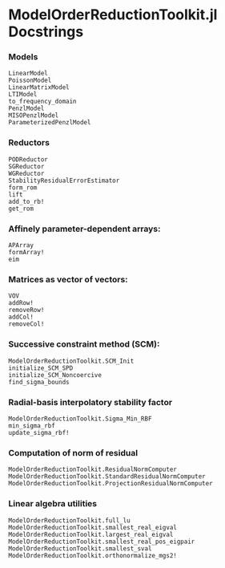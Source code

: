 # ModelOrderReductionToolkit.jl Docstrings

### Models
```@docs
LinearModel
PoissonModel
LinearMatrixModel
LTIModel
to_frequency_domain
PenzlModel
MISOPenzlModel
ParameterizedPenzlModel
```

### Reductors
```@docs
PODReductor
SGReductor
WGReductor
StabilityResidualErrorEstimator
form_rom
lift
add_to_rb!
get_rom
```

### Affinely parameter-dependent arrays:
```@docs
APArray
formArray!
eim
```

### Matrices as vector of vectors:
```@docs
VOV
addRow!
removeRow!
addCol!
removeCol!
```

### Successive constraint method (SCM):
```@docs
ModelOrderReductionToolkit.SCM_Init
initialize_SCM_SPD
initialize_SCM_Noncoercive
find_sigma_bounds
```

### Radial-basis interpolatory stability factor
```@docs
ModelOrderReductionToolkit.Sigma_Min_RBF
min_sigma_rbf
update_sigma_rbf!
```

### Computation of norm of residual
```@docs
ModelOrderReductionToolkit.ResidualNormComputer
ModelOrderReductionToolkit.StandardResidualNormComputer
ModelOrderReductionToolkit.ProjectionResidualNormComputer
```

### Linear algebra utilities
```@docs
ModelOrderReductionToolkit.full_lu
ModelOrderReductionToolkit.smallest_real_eigval
ModelOrderReductionToolkit.largest_real_eigval
ModelOrderReductionToolkit.smallest_real_pos_eigpair
ModelOrderReductionToolkit.smallest_sval
ModelOrderReductionToolkit.orthonormalize_mgs2!
```